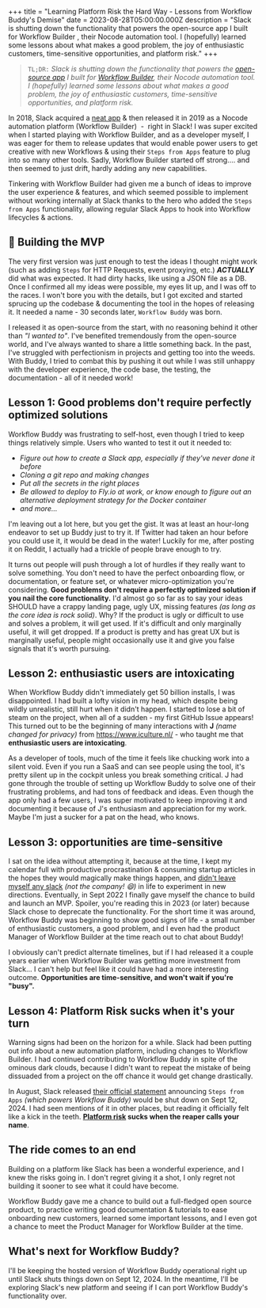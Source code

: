 +++
title = "Learning Platform Risk the Hard Way - Lessons from Workflow Buddy's Demise"
date = 2023-08-28T05:00:00.000Z
description = "Slack is shutting down the functionality that powers the open-source app I built for Workflow Builder , their Nocode automation tool. I (hopefully) learned some lessons about what makes a good problem, the joy of enthusiastic customers, time-sensitive opportunities, and platform risk."
+++


> `TL;DR:` _Slack is shutting down the functionality that powers the [open-source app](https://github.com/happybara-io/WorkflowBuddy) I built for [Workflow Builder](https://slack.com/features/workflow-automation), their Nocode automation tool. I (hopefully) learned some lessons about what makes a good problem, the joy of enthusiastic customers, time-sensitive opportunities, and platform risk._

In 2018, Slack acquired a [neat app](https://www.robotsandpencils.com/work/high-tech/missions/) & then released it in 2019 as a Nocode automation platform (Workflow Builder)  -  right in Slack!  I was super excited when I started playing with Workflow Builder, and as a developer myself, I was eager for them to release updates that would enable power users to get creative with new Workflows & using their `Steps from Apps` feature to plug into so many other tools. Sadly, Workflow Builder started off strong.... and then seemed to just drift, hardly adding any new capabilities.

Tinkering with Workflow Builder had given me a bunch of ideas to improve the user experience & features, and which seemed possible to implement without working internally at Slack thanks to the hero who added the `Steps from Apps` functionality, allowing regular Slack Apps to hook into Workflow lifecycles & actions.

## 👷 Building the MVP

The very first version was just enough to test the ideas I thought might work (such as adding `Steps` for HTTP Requests, event proxying, etc.) _**ACTUALLY**_ did what was expected. It had dirty hacks, like using a JSON file as a DB. Once I confirmed all my ideas were possible, my eyes lit up, and I was off to the races. I won't bore you with the details, but I got excited and started sprucing up the codebase & documenting the tool in the hopes of releasing it. It needed a name - 30 seconds later, `Workflow Buddy` was born.

I released it as open-source from the start, with no reasoning behind it other than _"I wanted to"_. I've benefited tremendously from the open-source world, and I've always wanted to share a little something back. In the past, I've struggled with perfectionism in projects and getting too into the weeds. With Buddy, I tried to combat this by pushing it out while I was still unhappy with the developer experience, the code base, the testing, the documentation - all of it needed work!

## Lesson 1: Good problems don't require perfectly optimized solutions

Workflow Buddy was frustrating to self-host, even though I tried to keep things relatively simple. Users who wanted to test it out it needed to:

- _Figure out how to create a Slack app, especially if they've never done it before_
- _Cloning a git repo and making changes_
- _Put all the secrets in the right places_
- _Be allowed to deploy to Fly.io at work, or know enough to figure out an alternative deployment strategy for the Docker container_
- _and more..._

I'm leaving out a lot here, but you get the gist. It was at least an hour-long endeavor to set up Buddy just to try it. If Twitter had taken an hour before you could use it, it would be dead in the water! Luckily for me, after posting it on Reddit, I actually had a trickle of people brave enough to try.

It turns out people will push through a lot of hurdles if they really want to solve something. You don't need to have the perfect onboarding flow, or documentation, or feature set, or whatever micro-optimization you're considering. **Good problems don't require a perfectly optimized solution if you nail the core functionality.** I'd almost go so far as to say your ideas SHOULD have a crappy landing page, ugly UX, missing features _(as long as the core idea is rock solid)_. Why? If the product is ugly or difficult to use and solves a problem, it will get used. If it's difficult and only marginally useful, it will get dropped. If a product is pretty and has great UX but is marginally useful, people might occasionally use it and give you false signals that it's worth pursuing.

## Lesson 2: enthusiastic users are intoxicating

When Workflow Buddy didn't immediately get 50 billion installs, I was disappointed. I had built a lofty vision in my head, which despite being wildly unrealistic, still hurt when it didn't happen. I started to lose a bit of steam on the project, when all of a sudden - my first GitHub Issue appears! This turned out to be the beginning of many interactions with **J** _(name changed for privacy)_ from https://www.iculture.nl/ - who taught me that **enthusiastic users are intoxicating**.

As a developer of tools, much of the time it feels like chucking work into a silent void. Even if you run a SaaS and can see people using the tool, it's pretty silent up in the cockpit unless you break something critical. J had gone through the trouble of setting up Workflow Buddy to solve one of their frustrating problems, and had tons of feedback and ideas. Even though the app only had a few users, I was super motivated to keep improving it and documenting it because of J's enthusiasm and appreciation for my work. Maybe I'm just a sucker for a pat on the head, who knows.

## Lesson 3: opportunities are time-sensitive

I sat on the idea without attempting it, because at the time, I kept my calendar full with productive procrastination & consuming startup articles in the hopes they would magically make things happen, and [didn't leave myself any slack](https://fs.blog/slack/) _(not the company! 😄)_ in life to experiment in new directions. Eventually, in Sept 2022 I finally gave myself the chance to build and launch an MVP. Spoiler, you're reading this in 2023 (or later) because Slack chose to deprecate the functionality. For the short time it was around, Workflow Buddy was beginning to show good signs of life - a small number of enthusiastic customers, a good problem, and I even had the product Manager of Workflow Builder at the time reach out to chat about Buddy!

I obviously can't predict alternate timelines, but if I had released it a couple years earlier when Workflow Builder was getting more investment from Slack... I can't help but feel like it could have had a more interesting outcome. **Opportunities are time-sensitive, and won't wait if you're "busy".**

## Lesson 4: Platform Risk sucks when it's your turn

Warning signs had been on the horizon for a while. Slack had been putting out info about a new automation platform, including changes to Workflow Builder. I had continued contributing to Workflow Buddy in spite of the ominous dark clouds, because I didn't want to repeat the mistake of being dissuaded from a project on the off chance it would get change drastically.

In August, Slack released [their official statement](https://api.slack.com/changelog/2023-08-workflow-steps-from-apps-step-back) announcing `Steps from Apps` _(which powers Workflow Buddy)_ would be shut down on Sept 12, 2024. I had seen mentions of it in other places, but reading it officially felt like a kick in the teeth. **[Platform risk](https://www.startupillustrated.com/Archive/Platform-Risk/) sucks when the reaper calls your name**.

## The ride comes to an end

Building on a platform like Slack has been a wonderful experience, and I knew the risks going in. I don't regret giving it a shot, I only regret not building it sooner to see what it could have become.

Workflow Buddy gave me a chance to build out a full-fledged open source product, to practice writing good documentation & tutorials to ease onboarding new customers, learned some important lessons, and I even got a chance to meet the Product Manager for Workflow Builder at the time. 

## What's next for Workflow Buddy?

I'll be keeping the hosted version of Workflow Buddy operational right up until Slack shuts things down on Sept 12, 2024. In the meantime, I'll be exploring Slack's new platform and seeing if I can port Workflow Buddy's functionality over.
